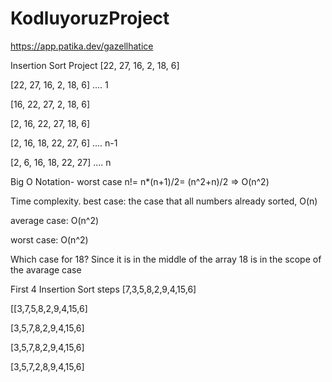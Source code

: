 # KodluyoruzProject
https://app.patika.dev/gazellhatice

Insertion Sort Project
[22, 27, 16, 2, 18, 6]

[22, 27, 16, 2, 18, 6] .... 1

[16, 22, 27, 2, 18, 6]

[2, 16, 22, 27, 18, 6]

[2, 16, 18, 22, 27, 6] .... n-1

[2, 6, 16, 18, 22, 27] .... n

Big O Notation- worst case
n!= n*(n+1)/2= (n^2+n)/2 => O(n^2)

Time complexity.
best case: the case that all numbers already sorted, O(n)

average case: O(n^2)

worst case: O(n^2)

Which case for 18?
Since it is in the middle of the array 18 is in the scope of the avarage case

First 4 Insertion Sort steps
[7,3,5,8,2,9,4,15,6]

[[3,7,5,8,2,9,4,15,6]

[3,5,7,8,2,9,4,15,6]

[3,5,7,8,2,9,4,15,6]

[3,5,7,2,8,9,4,15,6]
